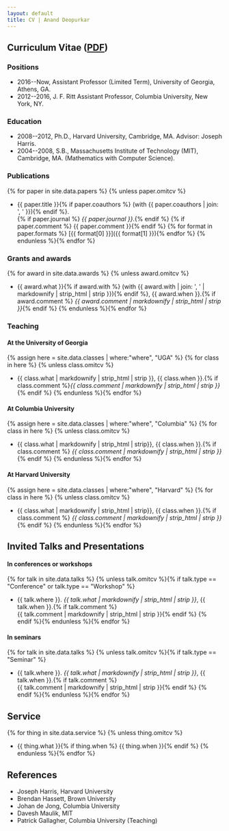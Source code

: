 ```yaml
---
layout: default
title: CV | Anand Deopurkar
---
```


## Curriculum Vitae ([PDF](cv.pdf))

### Positions

* 2016--Now, Assistant Professor (Limited Term), University of Georgia, Athens, GA.
* 2012--2016, J. F. Ritt Assistant Professor, Columbia University, New York, NY.

### Education

* 2008--2012, Ph.D., Harvard University, Cambridge, MA. Advisor: Joseph Harris.
* 2004--2008, S.B., Massachusetts Institute of Technology (MIT), Cambridge, MA. (Mathematics with Computer Science).

### Publications

{% for paper in site.data.papers  %}  {% unless paper.omitcv  %}
* {{ paper.title }}{% if paper.coauthors %} (with {{ paper.coauthors | join: ', ' }}){% endif %}.  
{% if paper.journal %} *{{ paper.journal }}*.{% endif %}  {% if paper.comment %} {{ paper.comment }}{% endif %} {% for format in paper.formats %} [{{ format[0] }}]({{ format[1] }}){% endfor %}
{% endunless %}{% endfor %}

### Grants and awards

{% for award in site.data.awards %}  {% unless award.omitcv  %}
* {{ award.what }}{% if award.with %} (with {{ award.with | join: ', ' | markdownify | strip_html | strip }}){% endif %}, {{ award.when }}.{% if award.comment %} *{{ award.comment | markdownify | strip_html | strip }}*{% endif %}
{% endunless %}{% endfor %}

### Teaching

#### At the University of Georgia
{% assign here = site.data.classes | where:"where", "UGA" %}
{% for class in here %}  {% unless class.omitcv  %}
* {{ class.what | markdownify | strip_html | strip }}, {{ class.when }}.{% if class.comment %}*{{ class.comment | markdownify | strip_html | strip }}*{% endif %}
{% endunless %}{% endfor %}

#### At Columbia University
{% assign here = site.data.classes | where:"where", "Columbia" %}
{% for class in here %}  {% unless class.omitcv  %}
* {{ class.what | markdownify | strip_html | strip}}, {{ class.when }}.{% if class.comment %} *{{ class.comment | markdownify | strip_html | strip }}*{% endif %}
{% endunless %}{% endfor %}

#### At Harvard University
{% assign here = site.data.classes | where:"where", "Harvard" %}
{% for class in here %}  {% unless class.omitcv  %}
* {{ class.what | markdownify | strip_html | strip}}, {{ class.when }}.{% if class.comment %} *{{ class.comment | markdownify | strip_html | strip }}*{% endif %}
{% endunless %}{% endfor %}

## Invited Talks and Presentations

#### In conferences or workshops
{% for talk in site.data.talks %}  {% unless talk.omitcv  %}{% if talk.type == "Conference" or talk.type == "Workshop" %}
* {{ talk.where }}. *{{ talk.what | markdownify | strip_html | strip }}*, {{ talk.when }}.{% if talk.comment %}  
  {{ talk.comment | markdownify | strip_html | strip }}{% endif %}
  {% endif %}{% endunless %}{% endfor %}

#### In seminars
{% for talk in site.data.talks %}  {% unless talk.omitcv  %}{% if talk.type == "Seminar" %}
* {{ talk.where }}. *{{ talk.what | markdownify | strip_html | strip }}*, {{ talk.when }}.{% if talk.comment %}  
  {{ talk.comment | markdownify | strip_html | strip }}{% endif %}
{% endif %}{% endunless %}{% endfor %}

## Service
{% for thing in site.data.service %}  {% unless thing.omitcv  %}
* {{ thing.what }}{% if thing.when %} {{ thing.when }}{% endif %}
{% endunless %}{% endfor %}
            
## References

* Joseph Harris, Harvard University
* Brendan Hassett, Brown University
* Johan de Jong, Columbia University
* Davesh Maulik, MIT
* Patrick Gallagher, Columbia University (Teaching)
